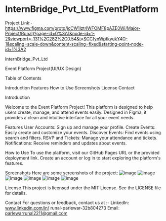 # InternBridge_Pvt_Ltd_EventPlatform

Project Link:- https://www.figma.com/proto/jcCW1Izt4WFOMF8pAZE0Wi/Major-Project(Runal)?page-id=0%3A1&node-id=1-2&viewport=-131%2C282%2C0.54&t=SCGfynWptkyukY4O-1&scaling=scale-down&content-scaling=fixed&starting-point-node-id=1%3A2

InternBridge_Pvt_Ltd

Event Platform Project(UI/UX Design)

Table of Contents

Introduction
Features
How to Use
Screenshots
License
Contact

Introduction

Welcome to the Event Platform Project! This platform is designed to help users create, manage, and attend events easily. Designed in Figma, it provides a clean and intuitive interface for all your event needs.

Features
User Accounts: Sign up and manage your profile.
Create Events: Easily create and customize your events.
Discover Events: Find events using search and filters.
RSVP and Tickets: Manage your attendance and tickets.
Notifications: Receive reminders and updates about events.

How to Use
To use the platform, visit our GitHub Pages URL or the provided deployment link. Create an account or log in to start exploring the platform's features.

Screenshots
Here are some screenshots of the project:
![image](https://github.com/Runal-Parlewar/InternBridge_Pvt_Ltd_EventPlatform/assets/174642736/373012ed-4a06-4551-8f3c-18a4f83b254f)
![image](https://github.com/Runal-Parlewar/InternBridge_Pvt_Ltd_EventPlatform/assets/174642736/1644d647-a9c3-47ce-b535-d5f9878160cb)
![image](https://github.com/Runal-Parlewar/InternBridge_Pvt_Ltd_EventPlatform/assets/174642736/73bd9656-caf6-4764-9848-f9a25d966abc)
![image](https://github.com/Runal-Parlewar/InternBridge_Pvt_Ltd_EventPlatform/assets/174642736/659180f3-148c-45eb-a18c-d134b0fddec5)
![image](https://github.com/Runal-Parlewar/InternBridge_Pvt_Ltd_EventPlatform/assets/174642736/7f0c6113-862c-4305-852e-a623e5d3821b)
![image](https://github.com/Runal-Parlewar/InternBridge_Pvt_Ltd_EventPlatform/assets/174642736/f72b24ae-37dd-4a02-8094-908a0f31c289)

License
This project is licensed under the MIT License. See the LICENSE file for details.

Contact
For questions or feedback, contact us at :-
LinkedIn: www.linkedin.com/in/
runal-parlewar-32b804273
Email: parlewarrunal2211@gmail.com

